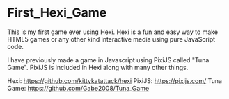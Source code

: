 # First_Hexi_Game
This is my first game ever using Hexi. Hexi is a fun and easy way to make HTML5 games or any other kind interactive media using pure JavaScript code.


I have previously made a game in Javascript using PixiJS called "Tuna Game". PixiJS is included in Hexi along with many other things.


Hexi: https://github.com/kittykatattack/hexi
PixiJS: https://pixijs.com/
Tuna Game: https://github.com/Gabe2008/Tuna_Game
